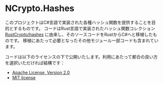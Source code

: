 # NCrypto.Hashes

このプロジェクトはC#言語で実装された各種ハッシュ関数を提供することを目的とするものです。
コードはRust言語で実装されたハッシュ関数コレクション [RustCrypto/hashes](https://github.com/RustCrypto/hashes) に由来し、そのソースコードをRustからC#へと移植したものです。
移植にあたって必要となったその他モジュール一部コードも含まれています。

コードは以下のライセンスの下で公開いたします。利用にあたって都合の良い方を選択いただければ結構です：

 * [Apache License, Version 2.0](http://www.apache.org/licenses/LICENSE-2.0)
 * [MIT license](http://opensource.org/licenses/MIT)
